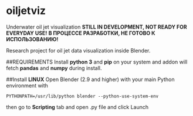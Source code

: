 # oiljetviz
Underwater oil jet visualization
**STILL IN DEVELOPMENT, NOT READY FOR EVERYDAY USE!**
**В ПРОЦЕССЕ РАЗРАБОТКИ, НЕ ГОТОВО К ИСПОЛЬЗОВАНИЮ!**

Research project for oil jet data visualization inside Blender.

##REQUIREMENTS
Install **python 3** and **pip** on your system and addon will fetch **pandas** and **numpy** during install.

##Install
**LINUX**
Open Blender (2.9 and higher) with your main Python environment with
```
PYTHONPATH=/usr/lib/python blender --python-use-system-env 
```
then go to **Scripting** tab and open .py file and click Launch
